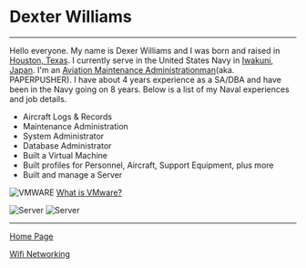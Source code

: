 # Dexter Williams
---
Hello everyone. My name is Dexer Williams and I was born and raised in [Houston, Texas](https://en.wikipedia.org/wiki/Houston). I currently serve in the United States Navy in [Iwakuni, Japan](https://en.wikipedia.org/wiki/Iwakuni). I'm an [Aviation Maintenance Administrationman](https://www.public.navy.mil/bupers-npc/enlisted/community/aviation/Pages/AZ.aspx)(aka. PAPERPUSHER). I have about 4 years experience as a SA/DBA and have been in the Navy going on 8 years. Below is a list of my Naval experiences and job details.
+ Aircraft Logs & Records
+ Maintenance Administration
+ System Administrator
+ Database Administrator
+ Built a Virtual Machine
+ Built profiles for Personnel, Aircraft, Support Equipment, plus more
+ Built and manage a Server

![VMWARE](https://blogs.vmware.com/workstation/files/2018/09/WS-UI.png)
[What is VMware?](https://www.vmware.com/solutions/virtualization.html)

![Server](https://www.itinstock.com/ekmps/shops/itinstock/images/HP-ProLiant-ML350-G3-Tower-Server-XEON-2.8GHz-3Gb-RAM-3x-36Gb-HDD-470061-934-[1]-7264-p.jpg)
![Server](https://www.itinstock.com/ekmps/shops/itinstock/images/HP-ProLiant-ML350-G4-470062-994-Tower-Server-XEON-2x-3.00GHz-2Gb-RAM-5x-36Gb-[2]-8819-p.jpg)

---

[Home Page](https://techzolutionz.github.io/techzolutionz.github.io/)


[Wifi Networking](https://techzolutionz.github.io/techzolutionz.github.io/topic)
